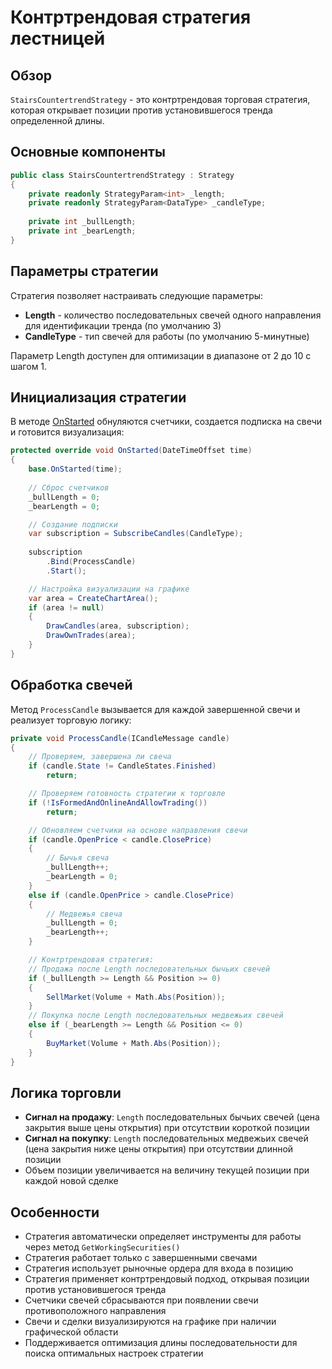 # Контртрендовая стратегия лестницей

## Обзор

`StairsCountertrendStrategy` - это контртрендовая торговая стратегия, которая открывает позиции против установившегося тренда определенной длины.

## Основные компоненты

```cs
public class StairsCountertrendStrategy : Strategy
{
    private readonly StrategyParam<int> _length;
    private readonly StrategyParam<DataType> _candleType;
    
    private int _bullLength;
    private int _bearLength;
}
```

## Параметры стратегии

Стратегия позволяет настраивать следующие параметры:

- **Length** - количество последовательных свечей одного направления для идентификации тренда (по умолчанию 3)
- **CandleType** - тип свечей для работы (по умолчанию 5-минутные)

Параметр Length доступен для оптимизации в диапазоне от 2 до 10 с шагом 1.

## Инициализация стратегии

В методе [OnStarted](xref:StockSharp.Algo.Strategies.Strategy.OnStarted(System.DateTimeOffset)) обнуляются счетчики, создается подписка на свечи и готовится визуализация:

```cs
protected override void OnStarted(DateTimeOffset time)
{
    base.OnStarted(time);
    
    // Сброс счетчиков
    _bullLength = 0;
    _bearLength = 0;

    // Создание подписки
    var subscription = SubscribeCandles(CandleType);
    
    subscription
        .Bind(ProcessCandle)
        .Start();

    // Настройка визуализации на графике
    var area = CreateChartArea();
    if (area != null)
    {
        DrawCandles(area, subscription);
        DrawOwnTrades(area);
    }
}
```

## Обработка свечей

Метод `ProcessCandle` вызывается для каждой завершенной свечи и реализует торговую логику:

```cs
private void ProcessCandle(ICandleMessage candle)
{
    // Проверяем, завершена ли свеча
    if (candle.State != CandleStates.Finished)
        return;

    // Проверяем готовность стратегии к торговле
    if (!IsFormedAndOnlineAndAllowTrading())
        return;

    // Обновляем счетчики на основе направления свечи
    if (candle.OpenPrice < candle.ClosePrice)
    {
        // Бычья свеча
        _bullLength++;
        _bearLength = 0;
    }
    else if (candle.OpenPrice > candle.ClosePrice)
    {
        // Медвежья свеча
        _bullLength = 0;
        _bearLength++;
    }

    // Контртрендовая стратегия: 
    // Продажа после Length последовательных бычьих свечей
    if (_bullLength >= Length && Position >= 0)
    {
        SellMarket(Volume + Math.Abs(Position));
    }
    // Покупка после Length последовательных медвежьих свечей
    else if (_bearLength >= Length && Position <= 0)
    {
        BuyMarket(Volume + Math.Abs(Position));
    }
}
```

## Логика торговли

- **Сигнал на продажу**: `Length` последовательных бычьих свечей (цена закрытия выше цены открытия) при отсутствии короткой позиции
- **Сигнал на покупку**: `Length` последовательных медвежьих свечей (цена закрытия ниже цены открытия) при отсутствии длинной позиции
- Объем позиции увеличивается на величину текущей позиции при каждой новой сделке

## Особенности

- Стратегия автоматически определяет инструменты для работы через метод `GetWorkingSecurities()`
- Стратегия работает только с завершенными свечами
- Стратегия использует рыночные ордера для входа в позицию
- Стратегия применяет контртрендовый подход, открывая позиции против установившегося тренда
- Счетчики свечей сбрасываются при появлении свечи противоположного направления
- Свечи и сделки визуализируются на графике при наличии графической области
- Поддерживается оптимизация длины последовательности для поиска оптимальных настроек стратегии